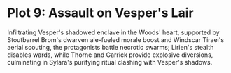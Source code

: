 # Plot 9: Assault on Vesper's Lair

Infiltrating Vesper's shadowed enclave in the Woods' heart, supported by Stoutbarrel Brom's dwarven ale-fueled morale boost and Windscar Tirael's aerial scouting, the protagonists battle necrotic swarms; Lirien's stealth disables wards, while Thorne and Garrick provide explosive diversions, culminating in Sylara's purifying ritual clashing with Vesper's shadows.
